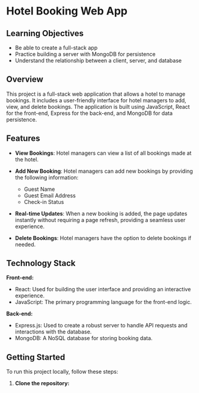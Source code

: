 # Hotel Booking Web App

## Learning Objectives

- Be able to create a full-stack app
- Practice building a server with MongoDB for persistence
- Understand the relationship between a client, server, and database

## Overview

This project is a full-stack web application that allows a hotel to manage bookings. It includes a user-friendly interface for hotel managers to add, view, and delete bookings. The application is built using JavaScript, React for the front-end, Express for the back-end, and MongoDB for data persistence.

## Features

- **View Bookings**: Hotel managers can view a list of all bookings made at the hotel.

- **Add New Booking**: Hotel managers can add new bookings by providing the following information:
  - Guest Name
  - Guest Email Address
  - Check-in Status

- **Real-time Updates**: When a new booking is added, the page updates instantly without requiring a page refresh, providing a seamless user experience.

- **Delete Bookings**: Hotel managers have the option to delete bookings if needed.

## Technology Stack

**Front-end:**

- React: Used for building the user interface and providing an interactive experience.
- JavaScript: The primary programming language for the front-end logic.

**Back-end:**

- Express.js: Used to create a robust server to handle API requests and interactions with the database.
- MongoDB: A NoSQL database for storing booking data.

## Getting Started

To run this project locally, follow these steps:

1. **Clone the repository:**
